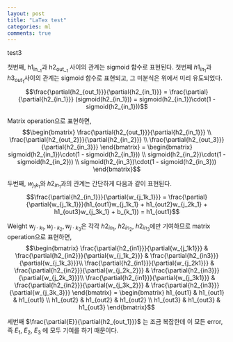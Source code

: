 ```yaml
---
layout: post
title: "LaTex test"
categories: ml
comments: true
---
```


test3

첫번째, h1<sub>in_<sub>1</sub></sub>과 h2<sub>out_<sub>1</sub></sub> 사이의 관계는 sigmoid 함수로 표현된다.
첫번째 $h1_{in_1}$과 $h3_{out_1}$사이의 관계는 sigmoid 함수로 표현되고, 그 미분식은 위에서 미리 유도되었다.
$$\frac{\partial{h2_{out_1}}}{\partial{h2_{in_1}}} 
= \frac{\partial}{\partial{h2_{in_1}}} (sigmoid(h2_{in_1})) 
= sigmoid(h2_{in_1})\cdot(1 - sigmoid(h2_{in_1}))$$


Matrix operation으로 표현하면,
$$\begin{bmatrix} 
  \frac{\partial{h2_{out_1}}}{\partial{h2_{in_1}}} \\
  \frac{\partial{h2_{out_2}}}{\partial{h2_{in_2}}} \\
  \frac{\partial{h2_{out_3}}}{\partial{h2_{in_3}}} 
\end{bmatrix} 
= \begin{bmatrix} 
  sigmoid(h2_{in_1})\cdot(1 - sigmoid(h2_{in_1})) \\
  sigmoid(h2_{in_2})\cdot(1 - sigmoid(h2_{in_2})) \\
  sigmoid(h2_{in_3})\cdot(1 - sigmoid(h2_{in_3}))
\end{bmatrix}$$


두번째, $w_{j_1k_1}$와 $h2_{in_1}$과의 관계는 간단하게 다음과 같이 표현된다.
$$\frac{\partial{h2_{in_1}}}{\partial{w_{j_1k_1}}} 
= \frac{\partial}{\partial{w_{j_1k_1}}}(h1_{out1}w_{j_1k_1} + h1_{out2}w_{j_2k_1} + h1_{out3}w_{j_3k_1} + b_{k_1}) 
= h1_{out1}$$


Weight $w_{j\cdot k_1}, w_{j\cdot k_2}, w_{j\cdot k_3}$은 각각 $h2_{in_1}$, $h2_{in_2}$, $h2_{in_3}$에만 기여하므로 matrix operation으로 표현하면,  
$$\begin{bmatrix} 
  \frac{\partial{h2_{in1}}}{\partial{w_{j_1k1}}} & \frac{\partial{h2_{in2}}}{\partial{w_{j_1k_2}}} & \frac{\partial{h2_{in3}}}{\partial{w_{j_1k_3}}}\\
  \frac{\partial{h2_{in1}}}{\partial{w_{j_2k1}}} & \frac{\partial{h2_{in2}}}{\partial{w_{j_2k_2}}} & \frac{\partial{h2_{in3}}}{\partial{w_{j_2k_3}}}\\
  \frac{\partial{h2_{in1}}}{\partial{w_{j_3k1}}} & \frac{\partial{h2_{in2}}}{\partial{w_{j_3k_2}}} & \frac{\partial{h2_{in3}}}{\partial{w_{j_3k_3}}}
\end{bmatrix} = 
\begin{bmatrix} 
  h1_{out1} & h1_{out1} & h1_{out1} \\
  h1_{out2} & h1_{out2} & h1_{out2} \\
  h1_{out3} & h1_{out3} & h1_{out3}
\end{bmatrix}$$


세번째 $\frac{\partial{E}}{\partial{h2_{out_1}}}$ 는 조금 복잡한데 이 모든 error, 즉 $E_1$, $E_2$, $E_3$ 에 모두 기여를 하기 때문이다.  
